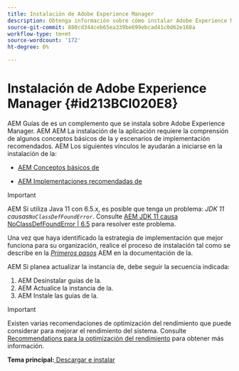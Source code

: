```yaml
---
title: Instalación de Adobe Experience Manager
description: Obtenga información sobre cómo instalar Adobe Experience Manager
source-git-commit: 880cd344ceb65ea339be699ebcad41c0d62e168a
workflow-type: tm+mt
source-wordcount: '172'
ht-degree: 0%

---
```


# Instalación de Adobe Experience Manager {#id213BCI020E8}

AEM Guías de es un complemento que se instala sobre Adobe Experience Manager. AEM AEM La instalación de la aplicación requiere la comprensión de algunos conceptos básicos de la y escenarios de implementación recomendados. AEM Los siguientes vínculos le ayudarán a iniciarse en la instalación de la:

- [AEM Conceptos básicos de](https://helpx.adobe.com/experience-manager/6-5/sites/deploying/using/deploy.html#BasicConcepts)

- [AEM Implementaciones recomendadas de](https://helpx.adobe.com/experience-manager/6-5/sites/deploying/using/recommended-deploys.html)


>[!IMPORTANT]
>
> AEM Si utiliza Java 11 con 6.5.x, es posible que tenga un problema: *JDK 11 causas`NoClassDefFoundError`*. Consulte [AEM JDK 11 causa NoClassDefFoundError \| 6.5](https://helpx.adobe.com/experience-manager/kb/jdk-11-causes-noclassdeffounderror---aem-6-5.html) para resolver este problema.

Una vez que haya identificado la estrategia de implementación que mejor funciona para su organización, realice el proceso de instalación tal como se describe en la *[Primeros pasos](https://helpx.adobe.com/experience-manager/6-5/sites/deploying/using/deploy.html#GettingStarted)* AEM en la documentación de la.

AEM Si planea actualizar la instancia de, debe seguir la secuencia indicada:

1. AEM Desinstalar guías de la.
1. AEM Actualice la instancia de la.
1. AEM Instale las guías de la.

>[!IMPORTANT]
>
> Existen varias recomendaciones de optimización del rendimiento que puede considerar para mejorar el rendimiento del sistema. Consulte [Recommendations para la optimización del rendimiento](download-install-recommend-perf-optimiz.md#) para obtener más información.

**Tema principal:**[ Descargar e instalar](download-install.md)
